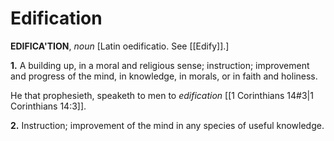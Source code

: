 # Edification

**EDIFICA'TION**, _noun_ \[Latin oedificatio. See [[Edify]].\]

**1.** A building up, in a moral and religious sense; instruction; improvement and progress of the mind, in knowledge, in morals, or in faith and holiness.

He that prophesieth, speaketh to men to _edification_ [[1 Corinthians 14#3|1 Corinthians 14:3]].

**2.** Instruction; improvement of the mind in any species of useful knowledge.